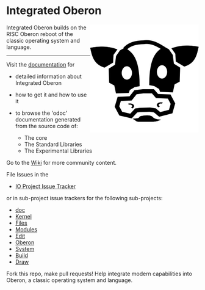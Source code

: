 Integrated Oberon
=================
 
<img align="right" src="https://github.com/charlesap/io/blob/main/images/cowhead.png"> Integrated Oberon builds on the RISC Oberon reboot of the classic operating system and language.
<hr>

Visit the [documentation](https://github.com/io-core/doc/blob/main/README.md) for 
* detailed information about Integrated Oberon
* how to get it and how to use it
* to browse the 'odoc' documentation generated from the source code of:

   * The core
   * The Standard Libraries
   * The Experimental Libraries

Go to the [Wiki](https://github.com/io-core/io/wiki) for more community content.

File Issues in the 
* [IO Project Issue Tracker](https://github.com/io-core/io/issues) 

or in sub-project issue trackers for the following sub-projects:
* [doc](https://github.com/io-core/doc/issues)
* [Kernel](https://github.com/io-core/Kernel/issues)
* [Files](https://github.com/io-core/Files/issues)
* [Modules](https://github.com/io-core/Modules/issues)
* [Edit](https://github.com/io-core/Edit/issues)
* [Oberon](https://github.com/io-core/Oberon/issues)
* [System](https://github.com/io-core/System/issues)
* [Build](https://github.com/io-core/Build/issues)
* [Draw](https://github.com/io-core/Draw/issues)

Fork this repo, make pull requests! Help integrate modern capabilities into Oberon, a classic
operating system and language.

